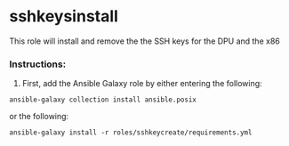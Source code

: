# sshkeysinstall

This role will install and remove the the SSH keys for the DPU and the x86

### Instructions:

1. First, add the Ansible Galaxy role by either entering the following:

```
ansible-galaxy collection install ansible.posix
```

or the following:

```
ansible-galaxy install -r roles/sshkeycreate/requirements.yml
```
